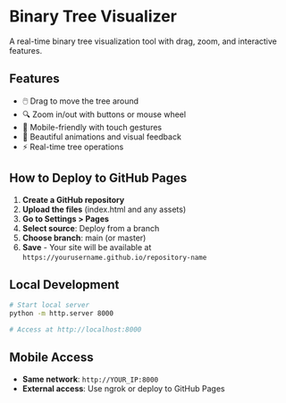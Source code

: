 # Binary Tree Visualizer

A real-time binary tree visualization tool with drag, zoom, and interactive features.

## Features
- 🖱️ Drag to move the tree around
- 🔍 Zoom in/out with buttons or mouse wheel
- 📱 Mobile-friendly with touch gestures
- 🎨 Beautiful animations and visual feedback
- ⚡ Real-time tree operations

## How to Deploy to GitHub Pages

1. **Create a GitHub repository**
2. **Upload the files** (index.html and any assets)
3. **Go to Settings > Pages**
4. **Select source**: Deploy from a branch
5. **Choose branch**: main (or master)
6. **Save** - Your site will be available at `https://yourusername.github.io/repository-name`

## Local Development

```bash
# Start local server
python -m http.server 8000

# Access at http://localhost:8000
```

## Mobile Access

- **Same network**: `http://YOUR_IP:8000`
- **External access**: Use ngrok or deploy to GitHub Pages 